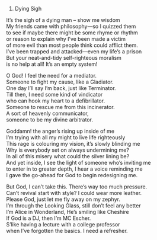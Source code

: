 1.	Dying Sigh  
  
It’s the sigh of a dying man – show me wisdom  
My friends came with philosophy—so I quizzed them  
to see if maybe there might be some rhyme or rhythm  
or reason to explain why I’ve been made a victim  
of more evil than most people think could afflict them.  
I’ve been trapped and attacked—even my life’s a prison  
But your neat-and-tidy self-righteous moralism  
is no help at all! It’s an empty system!  
  
O God! I feel the need for a mediator.  
Someone to fight my cause, like a Gladiator.  
One day I’ll say I’m back, just like Terminator.  
Till then, I need some kind of vindicator  
who can hook my heart to a defibrillator.  
Someone to rescue me from this incinerator.  
A sort of heavenly communicator,  
someone to be my divine arbitrator.  
  
Goddamn! the anger’s rising up inside of me  
I’m trying with all my might to live life righteously  
This rage is colouring my vision, it’s slowly blinding me  
Why is everybody set on always undermining me?  
In all of this misery what could the silver lining be?  
And yet inside, I see the light of someone who’s inviting me  
to enter in to greater depth, I hear a voice reminding me  
I gave the go-ahead for God to begin redesigning me.  
  
But God, I can’t take this. There’s way too much pressure.  
Can’t revival start with style? I could wear more leather.  
Please God, just let me fly away on my zephyr.  
I’m through the Looking Glass, still don’t feel any better  
I’m Alice in Wonderland, He’s smiling like Cheshire  
If God is a DJ, then I’m MC Escher.  
S’like having a lecture with a college professor  
when I’ve forgotten the basics. I need a refresher.  
  
